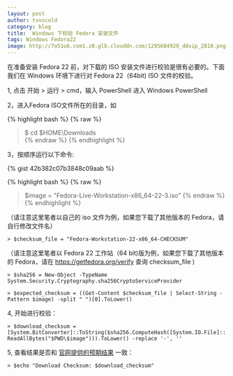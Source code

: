 ```yaml
---
layout: post
author: tvvocold
category: blog
title:  Windows 下校验 Fedora 安装文件
tags: Windows Fedora22       
image: http://7o51u6.com1.z0.glb.clouddn.com/1295684929_ddvip_2818.png
---
```


在准备安装 Fedora 22 前，对下载的 ISO 安装文件进行校验是很有必要的。下面我们在 Windows 环境下进行对 Fedora 22（64bit) ISO 文件的校验。

1, 点击 开始 > 运行 > cmd，输入 PowerShell 进入 Windows PowerShell

2，进入Fedora ISO文件所在的目录，如

{% highlight bash %}
{% raw  %}
> $ cd $HOME\Downloads\
{% endraw  %}
{% endhighlight %}

3，按顺序运行以下命令:

{% gist 42b382c07b3848c09aab %}

{% highlight bash %}
{% raw  %}
> $image = "Fedora-Live-Workstation-x86_64-22-3.iso" 
{% endraw  %}
{% endhighlight %}

（请注意这里笔者以自己的 iso 文件为例，如果您下载了其他版本的 Fedora，请自行修改文件名）

`> $checksum_file = "Fedora-Workstation-22-x86_64-CHECKSUM" `

（请注意这里笔者以 Fedora 22 工作站（64 bit)版为例，如果您下载了其他版本的 Fedora，请在 https://getfedora.org/verify 查询 checksum_file )

`> $sha256 = New-Object -TypeName System.Security.Cryptography.sha256CryptoServiceProvider `

`> $expected_checksum = ((Get-Content $checksum_file | Select-String -Pattern $image) -split " ")[0].ToLower() `

4, 开始进行校验：

`> $download_checksum = [System.BitConverter]::ToString($sha256.ComputeHash([System.IO.File]::ReadAllBytes("$PWD\$image"))).ToLower() -replace '-', '' `

5, 查看结果是否和 [官网提供的预期结果](https://getfedora.org/static/checksums/Fedora-Workstation-22-x86_64-CHECKSUM) 一致：

`> $echo "Download Checksum: $download_checksum"  `


